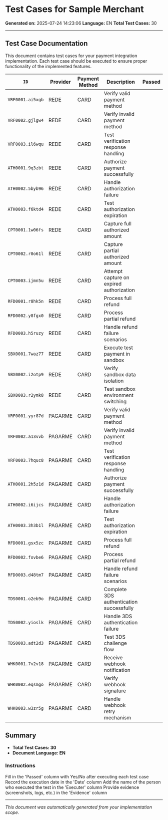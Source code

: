 # Test Cases for Sample Merchant

**Generated on:** 2025-07-24 14:23:06
**Language:** EN
**Total Test Cases:** 30

---

## Test Case Documentation

This document contains test cases for your payment integration implementation.
Each test case should be executed to ensure proper functionality of the implemented features.

| `ID` | Provider | Payment Method | Description | Passed | Date | Executer | Evidence |
|----|----------|----------------|-------------|--------|------|----------|----------|
| `VRF0001.ai5xgb` | REDE | CARD | Verify valid payment method |  |  |  |  |
| `VRF0002.gjlgw4` | REDE | CARD | Verify invalid payment method |  |  |  |  |
| `VRF0003.il6wqu` | REDE | CARD | Test verification response handling |  |  |  |  |
| `ATH0001.9q3zbt` | REDE | CARD | Authorize payment successfully |  |  |  |  |
| `ATH0002.5byb96` | REDE | CARD | Handle authorization failure |  |  |  |  |
| `ATH0003.f6ktd4` | REDE | CARD | Test authorization expiration |  |  |  |  |
| `CPT0001.1w06fs` | REDE | CARD | Capture full authorized amount |  |  |  |  |
| `CPT0002.r0o61l` | REDE | CARD | Capture partial authorized amount |  |  |  |  |
| `CPT0003.ijmn5u` | REDE | CARD | Attempt capture on expired authorization |  |  |  |  |
| `RFD0001.r8hk5n` | REDE | CARD | Process full refund |  |  |  |  |
| `RFD0002.y8fgx0` | REDE | CARD | Process partial refund |  |  |  |  |
| `RFD0003.h5ruzy` | REDE | CARD | Handle refund failure scenarios |  |  |  |  |
| `SBX0001.7waz77` | REDE | CARD | Execute test payment in sandbox |  |  |  |  |
| `SBX0002.i2otp9` | REDE | CARD | Verify sandbox data isolation |  |  |  |  |
| `SBX0003.r2ymk8` | REDE | CARD | Test sandbox environment switching |  |  |  |  |
| `VRF0001.yyr87d` | PAGARME | CARD | Verify valid payment method |  |  |  |  |
| `VRF0002.a13vvb` | PAGARME | CARD | Verify invalid payment method |  |  |  |  |
| `VRF0003.7hquc8` | PAGARME | CARD | Test verification response handling |  |  |  |  |
| `ATH0001.2h5z1d` | PAGARME | CARD | Authorize payment successfully |  |  |  |  |
| `ATH0002.i6ijcs` | PAGARME | CARD | Handle authorization failure |  |  |  |  |
| `ATH0003.3h3b1l` | PAGARME | CARD | Test authorization expiration |  |  |  |  |
| `RFD0001.gsx5zc` | PAGARME | CARD | Process full refund |  |  |  |  |
| `RFD0002.fovbe6` | PAGARME | CARD | Process partial refund |  |  |  |  |
| `RFD0003.d48tm7` | PAGARME | CARD | Handle refund failure scenarios |  |  |  |  |
| `TDS0001.o2eb9o` | PAGARME | CARD | Complete 3DS authentication successfully |  |  |  |  |
| `TDS0002.yioslk` | PAGARME | CARD | Handle 3DS authentication failure |  |  |  |  |
| `TDS0003.adt2d3` | PAGARME | CARD | Test 3DS challenge flow |  |  |  |  |
| `WHK0001.7v2v18` | PAGARME | CARD | Receive webhook notification |  |  |  |  |
| `WHK0002.eqsmgo` | PAGARME | CARD | Verify webhook signature |  |  |  |  |
| `WHK0003.w3zr5g` | PAGARME | CARD | Handle webhook retry mechanism |  |  |  |  |
## Summary

- **Total Test Cases: 30**
- **Document Language: EN**

### Instructions

Fill in the 'Passed' column with Yes/No after executing each test case
Record the execution date in the 'Date' column
Add the name of the person who executed the test in the 'Executer' column
Provide evidence (screenshots, logs, etc.) in the 'Evidence' column

---

*This document was automatically generated from your implementation scope.*